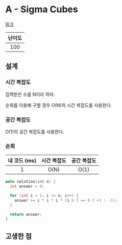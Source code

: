 # A - Sigma Cubes

[링크](https://atcoder.jp/contests/abc425/tasks/abc425_a)

| 난이도 |
| :----: |
|  100   |

## 설계

### 시간 복잡도

입력받은 수를 N이라 하자.

순회를 이용해 구할 경우 O(N)의 시간 복잡도를 사용한다.

### 공간 복잡도

O(1)의 공간 복잡도를 사용한다.

### 순회

| 내 코드 (ms) | 시간 복잡도 | 공간 복잡도 |
| :----------: | :---------: | :---------: |
|      1       |    O(N)     |    O(1)     |

```cpp
auto solution(int n) {
  int answer = 0;

  for (int i = 1; i <= n; i++) {
    answer += i * i * i * (i % 2 == 0 ? +1 : -1);
  }

  return answer;
}
```

## 고생한 점

